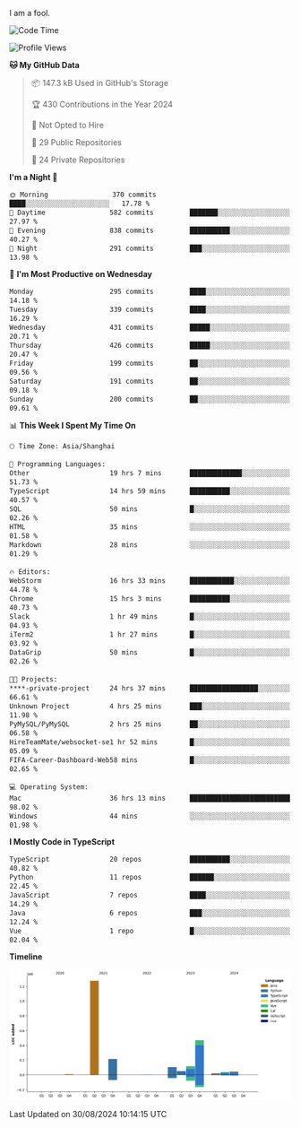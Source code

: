 I am a fool.

<!--START_SECTION:waka-->
![Code Time](http://img.shields.io/badge/Code%20Time-1%2C747%20hrs%2036%20mins-blue)

![Profile Views](http://img.shields.io/badge/Profile%20Views-0-blue)

**🐱 My GitHub Data** 

> 📦 147.3 kB Used in GitHub's Storage 
 > 
> 🏆 430 Contributions in the Year 2024
 > 
> 🚫 Not Opted to Hire
 > 
> 📜 29 Public Repositories 
 > 
> 🔑 24 Private Repositories 
 > 
**I'm a Night 🦉** 

```text
🌞 Morning                370 commits         ████░░░░░░░░░░░░░░░░░░░░░   17.78 % 
🌆 Daytime                582 commits         ███████░░░░░░░░░░░░░░░░░░   27.97 % 
🌃 Evening                838 commits         ██████████░░░░░░░░░░░░░░░   40.27 % 
🌙 Night                  291 commits         ███░░░░░░░░░░░░░░░░░░░░░░   13.98 % 
```
📅 **I'm Most Productive on Wednesday** 

```text
Monday                   295 commits         ████░░░░░░░░░░░░░░░░░░░░░   14.18 % 
Tuesday                  339 commits         ████░░░░░░░░░░░░░░░░░░░░░   16.29 % 
Wednesday                431 commits         █████░░░░░░░░░░░░░░░░░░░░   20.71 % 
Thursday                 426 commits         █████░░░░░░░░░░░░░░░░░░░░   20.47 % 
Friday                   199 commits         ██░░░░░░░░░░░░░░░░░░░░░░░   09.56 % 
Saturday                 191 commits         ██░░░░░░░░░░░░░░░░░░░░░░░   09.18 % 
Sunday                   200 commits         ██░░░░░░░░░░░░░░░░░░░░░░░   09.61 % 
```


📊 **This Week I Spent My Time On** 

```text
🕑︎ Time Zone: Asia/Shanghai

💬 Programming Languages: 
Other                    19 hrs 7 mins       █████████████░░░░░░░░░░░░   51.73 % 
TypeScript               14 hrs 59 mins      ██████████░░░░░░░░░░░░░░░   40.57 % 
SQL                      50 mins             █░░░░░░░░░░░░░░░░░░░░░░░░   02.26 % 
HTML                     35 mins             ░░░░░░░░░░░░░░░░░░░░░░░░░   01.58 % 
Markdown                 28 mins             ░░░░░░░░░░░░░░░░░░░░░░░░░   01.29 % 

🔥 Editors: 
WebStorm                 16 hrs 33 mins      ███████████░░░░░░░░░░░░░░   44.78 % 
Chrome                   15 hrs 3 mins       ██████████░░░░░░░░░░░░░░░   40.73 % 
Slack                    1 hr 49 mins        █░░░░░░░░░░░░░░░░░░░░░░░░   04.93 % 
iTerm2                   1 hr 27 mins        █░░░░░░░░░░░░░░░░░░░░░░░░   03.92 % 
DataGrip                 50 mins             █░░░░░░░░░░░░░░░░░░░░░░░░   02.26 % 

🐱‍💻 Projects: 
****-private-project     24 hrs 37 mins      █████████████████░░░░░░░░   66.61 % 
Unknown Project          4 hrs 25 mins       ███░░░░░░░░░░░░░░░░░░░░░░   11.98 % 
PyMySQL/PyMySQL          2 hrs 25 mins       ██░░░░░░░░░░░░░░░░░░░░░░░   06.58 % 
HireTeamMate/websocket-se1 hr 52 mins        █░░░░░░░░░░░░░░░░░░░░░░░░   05.09 % 
FIFA-Career-Dashboard-Web58 mins             █░░░░░░░░░░░░░░░░░░░░░░░░   02.65 % 

💻 Operating System: 
Mac                      36 hrs 13 mins      █████████████████████████   98.02 % 
Windows                  44 mins             ░░░░░░░░░░░░░░░░░░░░░░░░░   01.98 % 
```

**I Mostly Code in TypeScript** 

```text
TypeScript               20 repos            ██████████░░░░░░░░░░░░░░░   40.82 % 
Python                   11 repos            ██████░░░░░░░░░░░░░░░░░░░   22.45 % 
JavaScript               7 repos             ████░░░░░░░░░░░░░░░░░░░░░   14.29 % 
Java                     6 repos             ███░░░░░░░░░░░░░░░░░░░░░░   12.24 % 
Vue                      1 repo              █░░░░░░░░░░░░░░░░░░░░░░░░   02.04 % 
```



**Timeline**

![Lines of Code chart](https://raw.githubusercontent.com/VeejaLiu/VeejaLiu/master/assets/bar_graph.png)


 Last Updated on 30/08/2024 10:14:15 UTC
<!--END_SECTION:waka-->
